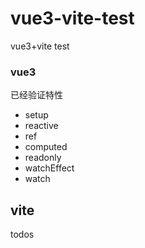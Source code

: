 # vue3-vite-test
vue3+vite test


### vue3
已经验证特性
* setup
* reactive
* ref
* computed
* readonly
* watchEffect
* watch

## vite
todos